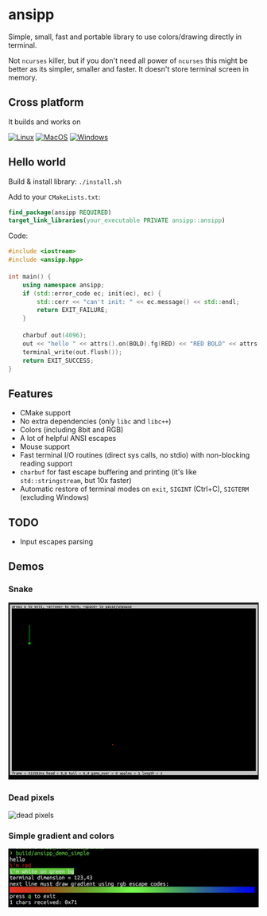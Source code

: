 # ansipp

Simple, small, fast and portable library to use colors/drawing directly in terminal.

Not `ncurses` killer, but if you don't need all power of `ncurses` this might be better as its simpler, smaller and faster.
It doesn't store terminal screen in memory.

## Cross platform

It builds and works on 

[![Linux](https://github.com/acc15/ansipp/actions/workflows/linux.yml/badge.svg)](https://github.com/acc15/ansipp/actions/workflows/linux.yml)
[![MacOS](https://github.com/acc15/ansipp/actions/workflows/macos.yml/badge.svg)](https://github.com/acc15/ansipp/actions/workflows/macos.yml)
[![Windows](https://github.com/acc15/ansipp/actions/workflows/windows.yml/badge.svg)](https://github.com/acc15/ansipp/actions/workflows/windows.yml)

## Hello world

Build & install library: `./install.sh`

Add to your `CMakeLists.txt`:

```cmake
find_package(ansipp REQUIRED)
target_link_libraries(your_executable PRIVATE ansipp::ansipp)
```

Code:

```c++
#include <iostream>
#include <ansipp.hpp>

int main() {
    using namespace ansipp;
    if (std::error_code ec; init(ec), ec) {
        std::cerr << "can't init: " << ec.message() << std::endl;
        return EXIT_FAILURE;
    }

    charbuf out(4096);
    out << "hello " << attrs().on(BOLD).fg(RED) << "RED BOLD" << attrs() << " text\n";
    terminal_write(out.flush());
    return EXIT_SUCCESS;
}
```

## Features

* CMake support
* No extra dependencies (only `libc` and `libc++`)
* Colors (including 8bit and RGB)
* A lot of helpful ANSI escapes
* Mouse support
* Fast terminal I/O routines (direct sys calls, no stdio) with non-blocking reading support
* `charbuf` for fast escape buffering and printing (it's like `std::stringstream`, but 10x faster)
* Automatic restore of terminal modes on `exit`, `SIGINT` (Ctrl+C), `SIGTERM` (excluding Windows)

## TODO

* Input escapes parsing

## Demos

### Snake

![snake](images/ansipp_demo_snake.gif)

### Dead pixels

![dead pixels](images/ansipp_demo_dead_pixels.gif)

### Simple gradient and colors

![simple](images/ansipp_demo_simple.png)

